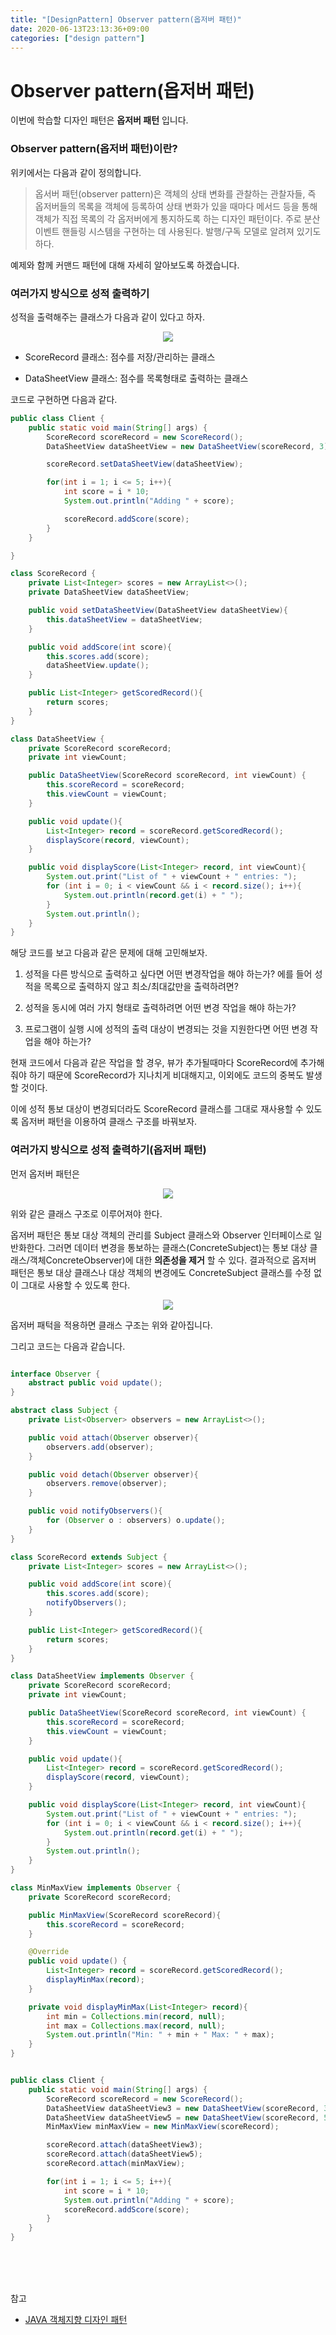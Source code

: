 ```yaml
---
title: "[DesignPattern] Observer pattern(옵저버 패턴)"
date: 2020-06-13T23:13:36+09:00
categories: ["design pattern"]
---
```


#  Observer pattern(옵저버 패턴)

이번에 학습할 디자인 패턴은 **옵저버 패턴** 입니다.


### Observer pattern(옵저버 패턴)이란?


위키에서는 다음과 같이 정의합니다.

> 옵서버 패턴(observer pattern)은 객체의 상태 변화를 관찰하는 관찰자들, 즉 옵저버들의 목록을 객체에 등록하여 상태 변화가 있을 때마다 메서드 등을 통해 객체가 직접 목록의 각 옵저버에게 통지하도록 하는 디자인 패턴이다. 주로 분산 이벤트 핸들링 시스템을 구현하는 데 사용된다. 발행/구독 모델로 알려져 있기도 하다.


예제와 함께 커맨드 패턴에 대해 자세히 알아보도록 하겠습니다.

### 여러가지 방식으로 성적 출력하기

성적을 출력해주는 클래스가 다음과 같이 있다고 하자.

<p align = "center">
  <img src = "https://user-images.githubusercontent.com/50758600/84571981-fe091680-add1-11ea-9ad1-eb6d0065636b.png"/>
</p>

- ScoreRecord 클래스: 점수를 저장/관리하는 클래스

- DataSheetView 클래스: 점수를 목록형태로 출력하는 클래스

코드로 구현하면 다음과 같다.

~~~JAVA
public class Client {
    public static void main(String[] args) {
        ScoreRecord scoreRecord = new ScoreRecord();
        DataSheetView dataSheetView = new DataSheetView(scoreRecord, 3);

        scoreRecord.setDataSheetView(dataSheetView);

        for(int i = 1; i <= 5; i++){
            int score = i * 10;
            System.out.println("Adding " + score);

            scoreRecord.addScore(score);
        }
    }

}

class ScoreRecord {
    private List<Integer> scores = new ArrayList<>();
    private DataSheetView dataSheetView;

    public void setDataSheetView(DataSheetView dataSheetView){
        this.dataSheetView = dataSheetView;
    }

    public void addScore(int score){
        this.scores.add(score);
        dataSheetView.update();
    }

    public List<Integer> getScoredRecord(){
        return scores;
    }
}

class DataSheetView {
    private ScoreRecord scoreRecord;
    private int viewCount;

    public DataSheetView(ScoreRecord scoreRecord, int viewCount) {
        this.scoreRecord = scoreRecord;
        this.viewCount = viewCount;
    }

    public void update(){
        List<Integer> record = scoreRecord.getScoredRecord();
        displayScore(record, viewCount);
    }

    public void displayScore(List<Integer> record, int viewCount){
        System.out.print("List of " + viewCount + " entries: ");
        for (int i = 0; i < viewCount && i < record.size(); i++){
            System.out.println(record.get(i) + " ");
        }
        System.out.println();
    }
}
~~~

해당 코드를 보고 다음과 같은 문제에 대해 고민해보자.

1. 성적을 다른 방식으로 출력하고 싶다면 어떤 변경작업을 해야 하는가? 에를 들어 성적을 목록으로 출력하지 않고 최소/최대값만을 출력하려면?

2. 성적을 동시에 여러 가지 형태로 출력하려면 어떤 변경 작업을 해야 하는가?

3. 프로그램이 실행 시에 성적의 출력 대상이 변경되는 것을 지원한다면 어떤 변경 작업을 해야 하는가?

현재 코드에서 다음과 같은 작업을 할 경우, 뷰가 추가될때마다 ScoreRecord에 추가해줘야 하기 때문에 ScoreRecord가 지나치게 비대해지고, 이외에도 코드의 중복도 발생할 것이다.

이에 성적 통보 대상이 변경되더라도 ScoreRecord 클래스를 그대로 재사용할 수 있도록 옵저버 패턴을 이용하여 클래스 구조를 바꿔보자.

### 여러가지 방식으로 성적 출력하기(옵저버 패턴)

먼저 옵저버 패턴은

<p align = "center">
  <img src = "https://user-images.githubusercontent.com/50758600/84573929-6958e580-adde-11ea-9156-aa71c80e9d18.png"/>
</p>

위와 같은 클래스 구조로 이루어져야 한다.

옵저버 패턴은 통보 대상 객체의 관리를 Subject 클래스와 Observer 인터페이스로 일반화한다. 그러면 데이터 변경을 통보하는 클래스(ConcreteSubject)는 통보 대상 클래스/객체ConcreteObserver)에 대한 **의존성을 제거** 할 수 있다. 결과적으로 옵저버 패턴은 통보 대상 클래스나 대상 객체의 변경에도 ConcreteSubject 클래스를 수정 없이 그대로 사용할 수 있도록 한다.

<p align = "center">
  <img src = "https://user-images.githubusercontent.com/50758600/84572680-af11b000-add6-11ea-8351-8cdd15ca61a3.png"/>
</p>

옵저버 패턱을 적용하면 클래스 구조는 위와 같아집니다.

그리고 코드는 다음과 같습니다.

~~~JAVA

interface Observer {
    abstract public void update();
}

abstract class Subject {
    private List<Observer> observers = new ArrayList<>();

    public void attach(Observer observer){
        observers.add(observer);
    }

    public void detach(Observer observer){
        observers.remove(observer);
    }

    public void notifyObservers(){
        for (Observer o : observers) o.update();
    }
}

class ScoreRecord extends Subject {
    private List<Integer> scores = new ArrayList<>();

    public void addScore(int score){
        this.scores.add(score);
        notifyObservers();
    }

    public List<Integer> getScoredRecord(){
        return scores;
    }
}

class DataSheetView implements Observer {
    private ScoreRecord scoreRecord;
    private int viewCount;

    public DataSheetView(ScoreRecord scoreRecord, int viewCount) {
        this.scoreRecord = scoreRecord;
        this.viewCount = viewCount;
    }

    public void update(){
        List<Integer> record = scoreRecord.getScoredRecord();
        displayScore(record, viewCount);
    }

    public void displayScore(List<Integer> record, int viewCount){
        System.out.print("List of " + viewCount + " entries: ");
        for (int i = 0; i < viewCount && i < record.size(); i++){
            System.out.println(record.get(i) + " ");
        }
        System.out.println();
    }
}

class MinMaxView implements Observer {
    private ScoreRecord scoreRecord;

    public MinMaxView(ScoreRecord scoreRecord){
        this.scoreRecord = scoreRecord;
    }

    @Override
    public void update() {
        List<Integer> record = scoreRecord.getScoredRecord();
        displayMinMax(record);
    }

    private void displayMinMax(List<Integer> record){
        int min = Collections.min(record, null);
        int max = Collections.max(record, null);
        System.out.println("Min: " + min + " Max: " + max);
    }
}


public class Client {
    public static void main(String[] args) {
        ScoreRecord scoreRecord = new ScoreRecord();
        DataSheetView dataSheetView3 = new DataSheetView(scoreRecord, 3);
        DataSheetView dataSheetView5 = new DataSheetView(scoreRecord, 5);
        MinMaxView minMaxView = new MinMaxView(scoreRecord);

        scoreRecord.attach(dataSheetView3);
        scoreRecord.attach(dataSheetView5);
        scoreRecord.attach(minMaxView);

        for(int i = 1; i <= 5; i++){
            int score = i * 10;
            System.out.println("Adding " + score);
            scoreRecord.addScore(score);
        }
    }
}
~~~



<br><br><br>

참고
- [JAVA 객체지향 디자인 패턴 ](http://www.kyobobook.co.kr/product/detailViewKor.laf?mallGb=KOR&ejkGb=KOR&barcode=9788968480911&orderClick=JAj&OV_REFFER=http://click.linkprice.com/click.php?m=kbbook&a=A100532541&l=9999&l_cd1=0&u_id=kacg2ap746029ofs02yqe&l_cd2=0&tu=http%3A%2F%2Fwww.kyobobook.co.kr%2Fproduct%2FdetailViewKor.laf%3FmallGb%3DKOR%26ejkGb%3DKOR%26barcode%3D9788968480911%26orderClick%3DJAj)
